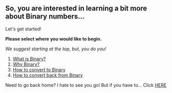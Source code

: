 ## So, you are interested in learning a bit more about Binary numbers... 

Let's get started!


**Please select where you would like to begin.**


*We suggest starting at the top, but, you do you!*

1. [What is Binary?](whatbinary.md)
2. [Why Binary?](whybinary.md)
3. [How to convert to Binary](howbinary.md)
4. [How to convert back from Binary](howbackbinary.md)

Need to go back home? I hate to see you go! But if you have to... Click [HERE](README.md)



